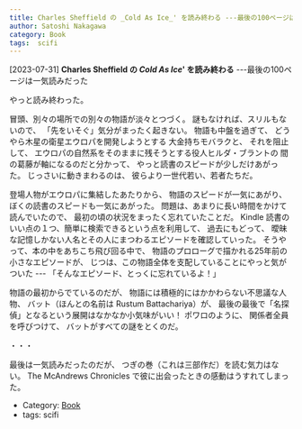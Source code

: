 ```yaml
---
title: Charles Sheffield の _Cold As Ice_' を読み終わる ---最後の100ページは一気読みだった
author: Satoshi Nakagawa
category: Book
tags:  scifi
---
```


[2023-07-31] **Charles Sheffield の _Cold As Ice_' を読み終わる**  ---最後の100ページは一気読みだった

 やっと読み終わった。

 冒頭、別々の場所での別々の物語が淡々とつづく。
謎もなければ、スリルもないので、
「先をいそぐ」気分がまったく起きない。
物語も中盤を過ぎて、
どうやら木星の衛星エウロパを開発しようとする
大金持ちモバラクと、
それを阻止して、
エウロパの自然系をそのままに残そうとする役人ヒルダ・ブラントの
間の葛藤が軸になるのだと分かって、
やっと読書のスピードが少しだけあがった。
じっさいに動きまわるのは、
彼らより一世代若い、若者たちだ。

 登場人物がエウロパに集結したあたりから、
物語のスピードが一気にあがり、
ぼくの読書のスピードも一気にあがった。
問題は、あまりに長い時間をかけて読んでいたので、
最初の頃の状況をまったく忘れていたことだ。
Kindle 読書のいい点の１つ、簡単に検索できるという点を利用して、
過去にもどって、
曖昧な記憶しかない人名とその人にまつわるエピソードを確認していった。
そうやって、本の中をあちこち飛び回る中で、
物語のプロローグで描かれる25年前の小さなエピソードが、
じつは、この物語全体を支配していることにやっと気がついた ---
「そんなエピソード、とっくに忘れているよ！」

 物語の最初からでているのだが、
物語には積極的にはかかわらない不思議な人物、
バット（ほんとの名前は Rustum Battachariya）が、
最後の最後で「名探偵」となるという展開はなかなか小気味がいい！
ポワロのように、
関係者全員を呼びつけて、
バットがすべての謎をとくのだ。

 ・・・

 最後は一気読みだったのだが、
つぎの巻（これは三部作だ）を読む気力はない。
The McAndrews Chronicles で彼に出会ったときの感動はうすれてしまった。

- Category: [Book](https://merapano.github.io/categories.html#Book)
- tags:  scifi
